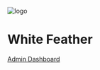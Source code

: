 ![logo](https://github.com/KanhaiyaChauhan037/succinct-wrench-1095/blob/master/Banner.png)
# White Feather

[Admin Dashboard](https://benevolent-belekoy-eee7bd.netlify.app)
